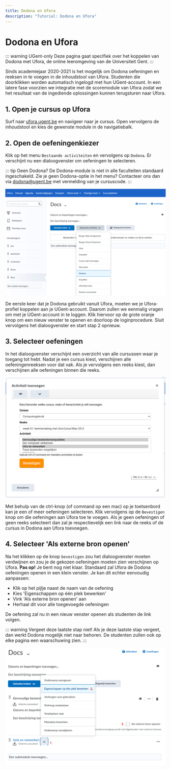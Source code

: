 ```yaml
---
title: Dodona en Ufora
description: "Tutorial: Dodona en Ufora"
---
```


# Dodona en Ufora

::: warning UGent-only
Deze pagina gaat specifiek over het koppelen van Dodona met Ufora, de online leeromgeving van de Universiteit Gent.
:::

Sinds academiejaar 2020-2021 is het mogelijk om Dodona oefeningen en reeksen in te voegen in de inhoudstool van Ufora. Studenten die doorklikken worden automatisch ingelogd met hun UGent-account. In een latere fase voorzien we integratie met de scoremodule van Ufora zodat we het resultaat van de ingediende oplossingen kunnen terugsturen naar Ufora.

## 1. Open je cursus op Ufora

Surf naar [ufora.ugent.be](https://ufora.ugent.be) en navigeer naar je cursus. Open vervolgens  de inhoudstool en kies de gewenste module in de navigatiebalk.

## 2. Open de oefeningenkiezer

Klik op het menu `Bestaande activiteiten` en vervolgens op `Dodona`. Er verschijnt nu een dialoogvenster om oefeningen te selecteren.

::: tip Geen Dodona?
De Dodona-module is niet in alle faculteiten standaard ingeschakeld. Zie je geen Dodona-optie in het menu? Contacteer ons dan via dodona@ugent.be met vermelding van je cursuscode.
:::

![add content](./add-content.png)

De eerste keer dat je Dodona gebruikt vanuit Ufora, moeten we je Ufora-profiel koppelen aan je UGent-account. Daarom zullen we eenmalig vragen om met je UGent-account in te loggen. Klik hiervoor op de grote oranje knop om een nieuw venster te openen en doorloop de loginprocedure. Sluit vervolgens het dialoogvenster en start stap 2 opnieuw.

## 3. Selecteer oefeningen

In het dialoogvenster verschijnt een overzicht van alle cursussen waar je toegang tot hebt. Nadat je een cursus kiest, verschijnen alle oefeningenreeksen voor dat vak. Als je vervolgens een reeks kiest, dan verschijnen alle oefeningen binnen die reeks.

![select activity](./select-activity.png)

Met behulp van de ctrl-knop (of command op een mac) op je toetsenbord kan je een of meer oefeningen selecteren. Klik vervolgens op de `Bevestigen` knop om die oefeningen aan Ufora toe te voegen. Als je geen oefeningen of geen reeks selecteert dan zal je respectievelijk een link naar de reeks of de cursus in Dodona aan Ufora toevoegen.

## 4. Selecteer 'Als externe bron openen' 

Na het klikken op de knop `bevestigen` zou het dialoogvenster moeten verdwijnen en zou je de gekozen oefeningen moeten zien verschijnen op Ufora. **Pas op!** Je bent nog niet klaar. Standaard zal Ufora de Dodona oefeningen openen in een klein venster. Je kan dit echter eenvoudig aanpassen:
 - Klik op het pijlje naast de naam van de oefening
 - Kies 'Eigenschappen op één plek bewerken'
 - Vink 'Als externe bron openen' aan
 - Herhaal dit voor alle toegevoegde oefeningen

 De oefening zal nu in een nieuw venster openen als studenten de link volgen.

::: warning Vergeet deze laatste stap niet!
Als je deze laatste stap vergeet, dan werkt Dodona mogelijk niet naar behoren. De studenten zullen ook op elke pagina een waarschuwing zien.
:::

![externe-bron](./external-source.png)
